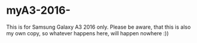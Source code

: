# myA3-2016-
This is for Samsung Galaxy A3 2016 only. Please be aware, that this is also my own copy, so whatever happens here, will happen nowhere :))
